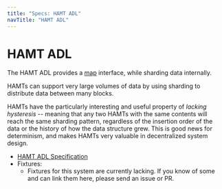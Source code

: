 ```yaml
---
title: "Specs: HAMT ADL"
navTitle: "HAMT ADL"
---
```


HAMT ADL
========

The HAMT ADL provides a [map](/docs/data-model/kinds/#map-kind) interface, while sharding data internally.

HAMTs can support very large volumes of data by using sharding to distribute data between many blocks.

HAMTs have the particularly interesting and useful property of _lacking hysteresis_ --
meaning that any two HAMTs with the same contents will reach the same sharding pattern,
regardless of the insertion order of the data or the history of how the data structure grew.
This is good news for determinism, and makes HAMTs very valuable in decentralized system design.

- [HAMT ADL Specification](./spec/)
- Fixtures:
	- Fixtures for this system are currently lacking.  If you know of some and can link them here, please send an issue or PR.
